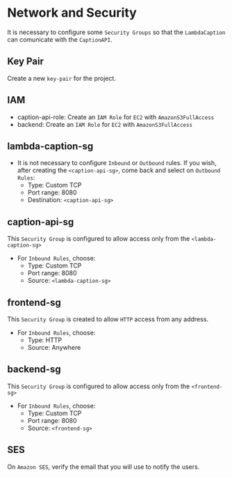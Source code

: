 # Network and Security

It is necessary to configure some `Security Groups` so that the `LambdaCaption` can comunicate with the `CaptionAPI`.

## Key Pair

Create a new `key-pair` for the project.

## IAM

* caption-api-role: Create an `IAM Role` for `EC2` with `AmazonS3FullAccess`
* backend: Create an `IAM Role` for `EC2` with `AmazonS3FullAccess`

## lambda-caption-sg

* It is not necessary to configure `Inbound` or `Outbound` rules. If you wish, after creating the `<caption-api-sg>`, come back and select on `Outbound Rules`:
  * Type: Custom TCP
  * Port range: 8080
  * Destination: `<caption-api-sg>`

## caption-api-sg

This `Security Group` is configured to allow access only from the `<lambda-caption-sg>`

* For `Inbound Rules`, choose:
  * Type: Custom TCP
  * Port range: 8080
  * Source: `<lambda-caption-sg>`

## frontend-sg

This `Security Group` is created to allow `HTTP` access from any address.

* For `Inbound Rules`, choose:
  * Type: HTTP
  * Source: Anywhere

## backend-sg

This `Security Group` is configured to allow access only from the `<frontend-sg>`

* For `Inbound Rules`, choose:
  * Type: Custom TCP
  * Port range: 8080
  * Source: `<frontend-sg>`

## SES

On `Amazon SES`, verify the email that you will use to notify the users.
